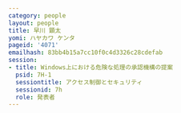 ```yaml
---
category: people
layout: people
title: 早川 顕太
yomi: ハヤカワ ケンタ
pageid: '4071'
emailhash: 83bb4b15a7cc10f0c4d3326c28cdefab
session:
- title: Windows上における危険な処理の承認機構の提案
  psid: 7H-1
  sessiontitle: アクセス制御とセキュリティ
  sessionid: 7h
  role: 発表者
---
```

